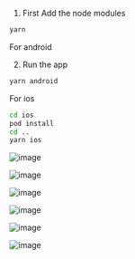 1. First Add the node modules 
```sh
yarn
```
For android

2. Run the app
```sh
yarn android
```
For ios

```sh
cd ios
pod install
cd ..
yarn ios
```

![image](https://github.com/user-attachments/assets/794618b4-9f62-4928-a31d-a90a111218a7)

![image](https://github.com/user-attachments/assets/c17f74fd-1d86-4fd8-94f7-d1203ee082db)

![image](https://github.com/user-attachments/assets/ea1fe170-7de0-41c1-83eb-46569542b9c0)

![image](https://github.com/user-attachments/assets/be66c924-600e-417d-897d-4d407d2b3d63)

![image](https://github.com/user-attachments/assets/d4a85702-fefc-4c39-9534-63ae9feb39a1)

![image](https://github.com/user-attachments/assets/2cacef5c-f005-4563-b50d-f202d95d5d4a)






